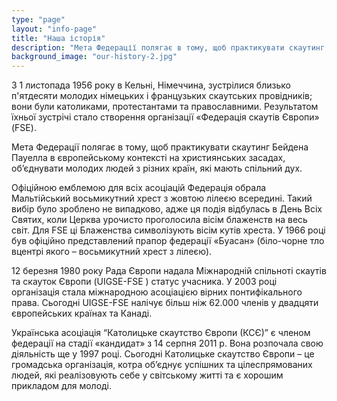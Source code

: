 ```yaml
---
type: "page"
layout: "info-page"
title: "Наша історія"
description: "Мета Федерації полягає в тому, щоб практикувати скаутинг Бейдена Пауелла в європейському контексті на християнських засадах"
background_image: "our-history-2.jpg"
---
```


З 1 листопада 1956 року в Кельні, Німеччина, зустрілися близько п'ятдесяти молодих німецьких і французьких скаутських провідників; вони були католиками, протестантами та православними. Результатом їхньої зустрічі стало створення організації «Федерація скаутів Європи» (FSE).

Мета Федерації полягає в тому, щоб практикувати скаутинг Бейдена Пауелла в європейському контексті на християнських засадах, об’єднувати молодих людей з різних країн, які мають спільний дух.

Офіційною емблемою для всіх асоціацій Федерація обрала Мальтійський восьмикутний хрест з жовтою лілеєю всередині. Такий вибір було зроблено не випадково, адже ця подія відбулась в День Всіх Святих, коли Церква урочисто проголосила вісім блаженств на весь світ. Для FSE ці Блаженства символізують вісім кутів хреста. У 1966 році був офіційно представлений прапор федерації «Буасан» (біло-чорне тло вцентрі якого – восьмикутний хрест з лілеєю).

12 березня 1980 року Рада Європи надала Міжнародній спільноті скаутів та скауток Європи (UIGSE-FSE ) статус учасника. У 2003 році організація стала міжнародною асоціацією вірних понтифікального права. Сьогодні UIGSE-FSE налічує  більш ніж 62.000 членів у двадцяти європейських країнах та Канаді.

Українська асоціація “Католицьке скаутство Європи (КСЄ)” є членом федерації на стадії «кандидат» з 14 серпня 2011 р. Вона розпочала свою діяльність ще у 1997 році. Сьогодні Католицьке скаутство Європи – це громадська організація, котра об’єднує успішних та цілеспрямованих людей, які реалізовують себе у світському житті та є хорошим прикладом для молоді.
